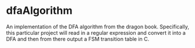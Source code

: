 # dfaAlgorithm
An implementation of the DFA algorithm from the dragon book.  Specifically, this particular project will read in a regular expression and convert it into a DFA and then from there output a FSM transition table in C.
